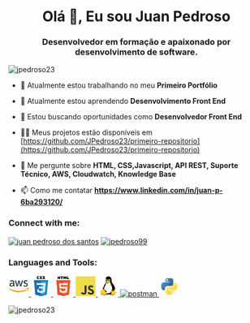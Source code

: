 <h1 align="center">Olá 👋, Eu sou Juan Pedroso</h1>
<h3 align="center">Desenvolvedor em formação e apaixonado por desenvolvimento de software.</h3>

<p align="left"> <img src="https://komarev.com/ghpvc/?username=jpedroso23&label=Profile%20views&color=0e75b6&style=flat" alt="jpedroso23" /> </p>

- 🔭 Atualmente estou trabalhando no meu **Primeiro Portfólio**

- 🌱 Atualmente estou aprendendo **Desenvolvimento Front End**

- 🤝 Estou buscando oportunidades como **Desenvolvedor Front End**

- 👨‍💻 Meus projetos estão disponíveis em [https://github.com/JPedroso23/primeiro-repositorio](https://github.com/JPedroso23/primeiro-repositorio)

- 💬 Me pergunte sobre **HTML, CSS,Javascript, API REST, Suporte Técnico, AWS, Cloudwatch, Knowledge Base**

- 📫 Como me contatar **https://www.linkedin.com/in/juan-p-6ba293120/**

<h3 align="left">Connect with me:</h3>
<p align="left">
<a href="https://linkedin.com/in/juan pedroso dos santos" target="blank"><img align="center" src="https://raw.githubusercontent.com/rahuldkjain/github-profile-readme-generator/master/src/images/icons/Social/linked-in-alt.svg" alt="juan pedroso dos santos" height="30" width="40" /></a>
<a href="https://instagram.com/jpedroso99" target="blank"><img align="center" src="https://raw.githubusercontent.com/rahuldkjain/github-profile-readme-generator/master/src/images/icons/Social/instagram.svg" alt="jpedroso99" height="30" width="40" /></a>
</p>

<h3 align="left">Languages and Tools:</h3>
<p align="left"> <a href="https://aws.amazon.com" target="_blank" rel="noreferrer"> <img src="https://raw.githubusercontent.com/devicons/devicon/master/icons/amazonwebservices/amazonwebservices-original-wordmark.svg" alt="aws" width="40" height="40"/> </a> <a href="https://www.w3schools.com/css/" target="_blank" rel="noreferrer"> <img src="https://raw.githubusercontent.com/devicons/devicon/master/icons/css3/css3-original-wordmark.svg" alt="css3" width="40" height="40"/> </a> <a href="https://www.w3.org/html/" target="_blank" rel="noreferrer"> <img src="https://raw.githubusercontent.com/devicons/devicon/master/icons/html5/html5-original-wordmark.svg" alt="html5" width="40" height="40"/> </a> <a href="https://developer.mozilla.org/en-US/docs/Web/JavaScript" target="_blank" rel="noreferrer"> <img src="https://raw.githubusercontent.com/devicons/devicon/master/icons/javascript/javascript-original.svg" alt="javascript" width="40" height="40"/> </a> <a href="https://www.linux.org/" target="_blank" rel="noreferrer"> <img src="https://raw.githubusercontent.com/devicons/devicon/master/icons/linux/linux-original.svg" alt="linux" width="40" height="40"/> </a> <a href="https://postman.com" target="_blank" rel="noreferrer"> <img src="https://www.vectorlogo.zone/logos/getpostman/getpostman-icon.svg" alt="postman" width="40" height="40"/> </a> <a href="https://www.python.org" target="_blank" rel="noreferrer"> <img src="https://raw.githubusercontent.com/devicons/devicon/master/icons/python/python-original.svg" alt="python" width="40" height="40"/> </a> </p>

<p><img align="center" src="https://github-readme-stats.vercel.app/api/top-langs?username=jpedroso23&show_icons=true&locale=en&layout=compact" alt="jpedroso23" /></p>





<!---
JPedroso23/JPedroso23 is a ✨ special ✨ repository because its `README.md` (this file) appears on your GitHub profile.
You can click the Preview link to take a look at your changes.
--->
